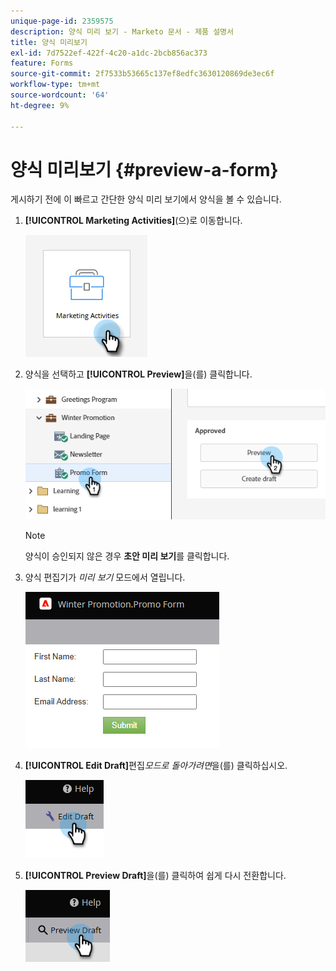 ```yaml
---
unique-page-id: 2359575
description: 양식 미리 보기 - Marketo 문서 - 제품 설명서
title: 양식 미리보기
exl-id: 7d7522ef-422f-4c20-a1dc-2bcb856ac373
feature: Forms
source-git-commit: 2f7533b53665c137ef8edfc3630120869de3ec6f
workflow-type: tm+mt
source-wordcount: '64'
ht-degree: 9%

---
```


# 양식 미리보기 {#preview-a-form}

게시하기 전에 이 빠르고 간단한 양식 미리 보기에서 양식을 볼 수 있습니다.

1. **[!UICONTROL Marketing Activities]**(으)로 이동합니다.

   ![](assets/preview-a-form-1.png)

1. 양식을 선택하고 **[!UICONTROL Preview]**&#x200B;을(를) 클릭합니다.

   ![](assets/preview-a-form-2.png)

   >[!NOTE]
   >
   >양식이 승인되지 않은 경우 **초안 미리 보기**&#x200B;를 클릭합니다.

1. 양식 편집기가 _미리 보기_ 모드에서 열립니다.

   ![](assets/preview-a-form-3.png)

1. **[!UICONTROL Edit Draft]**&#x200B;편집&#x200B;_모드로 돌아가려면_&#x200B;을(를) 클릭하십시오.

   ![](assets/preview-a-form-4.png)

1. **[!UICONTROL Preview Draft]**&#x200B;을(를) 클릭하여 쉽게 다시 전환합니다.

   ![](assets/preview-a-form-5.png)
